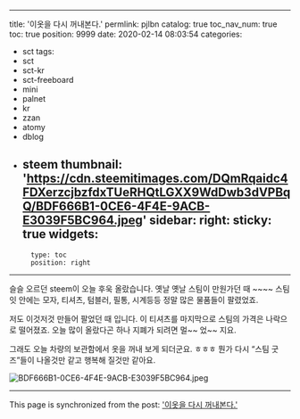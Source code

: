 
---
title: '이옷을 다시 꺼내본다.'
permlink: pjlbn
catalog: true
toc_nav_num: true
toc: true
position: 9999
date: 2020-02-14 08:03:54
categories:
- sct
tags:
- sct
- sct-kr
- sct-freeboard
- mini
- palnet
- kr
- zzan
- atomy
- dblog
- steem
thumbnail: 'https://cdn.steemitimages.com/DQmRqaidc4FDXerzcjbzfdxTUeRHQtLGXX9WdDwb3dVPBqQ/BDF666B1-0CE6-4F4E-9ACB-E3039F5BC964.jpeg'
sidebar:
    right:
        sticky: true
widgets:
    -
        type: toc
        position: right
---


슬슬 오르던 steem이 오늘 후욱 올랐습니다. 
옛날 옛날 스팀이 만원가던 때 ~~~~
스팀잇 안에는 모자, 티셔츠, 텀블러, 필통, 시계등등 정말 많은 물품들이 팔렸었죠.  

저도 이것저것 만들어 팔었던 때 입니다. 이 티셔츠를 마지막으로 스팀의 가격은 나락으로 떨어졌죠.  오늘 많이 올랐다곤 하나 지폐가 되려면 멀~~ 었~~ 지요.  

그래도 오늘 차량의 보관함에서 옷을 꺼내 보게 되더군요. ㅎㅎㅎ 뭔가 다시 “스팀 굿즈”들이 나올것만 같고 행복해 질것만 같아요. 


![BDF666B1-0CE6-4F4E-9ACB-E3039F5BC964.jpeg](https://cdn.steemitimages.com/DQmRqaidc4FDXerzcjbzfdxTUeRHQtLGXX9WdDwb3dVPBqQ/BDF666B1-0CE6-4F4E-9ACB-E3039F5BC964.jpeg)

- - -

This page is synchronized from the post: ['이옷을 다시 꺼내본다.'](https://steemit.com/@kingbit/pjlbn)
